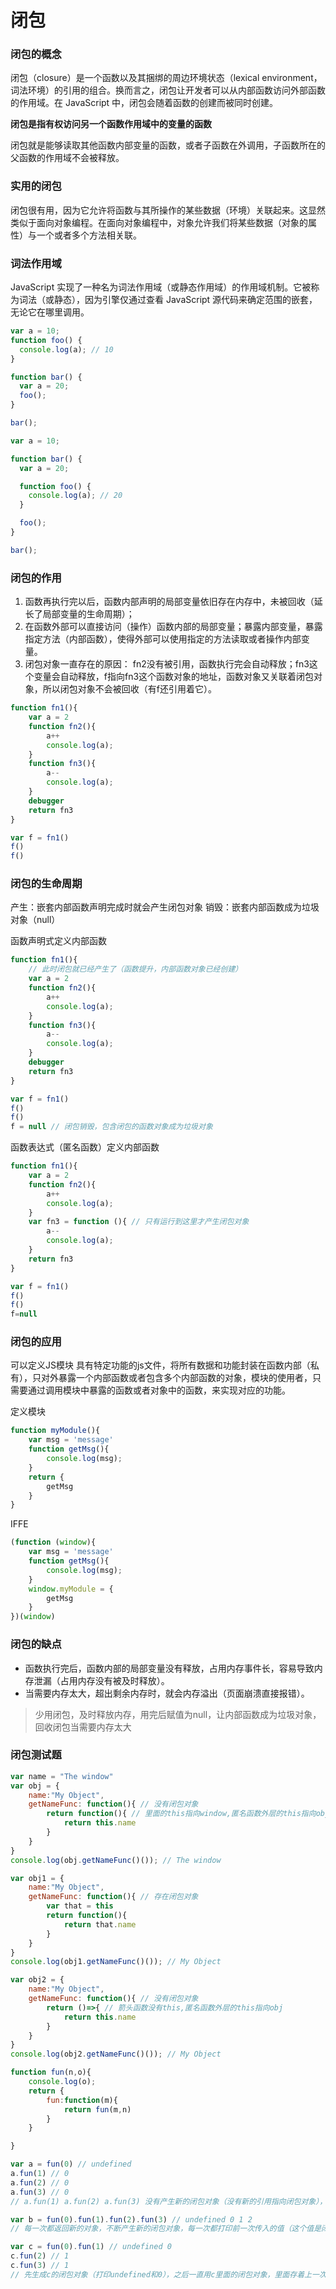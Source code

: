 # 闭包

### 闭包的概念

闭包（closure）是一个函数以及其捆绑的周边环境状态（lexical environment，词法环境）的引用的组合。换而言之，闭包让开发者可以从内部函数访问外部函数的作用域。在 JavaScript 中，闭包会随着函数的创建而被同时创建。

**闭包是指有权访问另一个函数作用域中的变量的函数**

闭包就是能够读取其他函数内部变量的函数，或者子函数在外调用，子函数所在的父函数的作用域不会被释放。

### 实用的闭包

闭包很有用，因为它允许将函数与其所操作的某些数据（环境）关联起来。这显然类似于面向对象编程。在面向对象编程中，对象允许我们将某些数据（对象的属性）与一个或者多个方法相关联。

### 词法作用域

JavaScript 实现了一种名为词法作用域（或静态作用域）的作用域机制。它被称为词法（或静态），因为引擎仅通过查看 JavaScript 源代码来确定范围的嵌套，无论它在哪里调用。

```js
var a = 10;
function foo() {
  console.log(a); // 10
}

function bar() {
  var a = 20;
  foo();
}

bar();
```

```js
var a = 10;

function bar() {
  var a = 20;

  function foo() {
    console.log(a); // 20
  }

  foo();
}

bar();
```

### 闭包的作用

1. 函数再执行完以后，函数内部声明的局部变量依旧存在内存中，未被回收（延长了局部变量的生命周期）；
2. 在函数外部可以直接访问（操作）函数内部的局部变量；暴露内部变量，暴露指定方法（内部函数），使得外部可以使用指定的方法读取或者操作内部变量。
3. 闭包对象一直存在的原因：
fn2没有被引用，函数执行完会自动释放；fn3这个变量会自动释放，f指向fn3这个函数对象的地址，函数对象又关联着闭包对象，所以闭包对象不会被回收（有f还引用着它）。

```js
function fn1(){
    var a = 2
    function fn2(){
        a++
        console.log(a);
    }
    function fn3(){
        a--
        console.log(a);
    }
    debugger
    return fn3
}

var f = fn1()
f()
f()
```

### 闭包的生命周期

产生：嵌套内部函数声明完成时就会产生闭包对象
销毁：嵌套内部函数成为垃圾对象（null）

函数声明式定义内部函数

```js
function fn1(){
    // 此时闭包就已经产生了（函数提升，内部函数对象已经创建）
    var a = 2
    function fn2(){
        a++
        console.log(a);
    }
    function fn3(){
        a--
        console.log(a);
    }
    debugger
    return fn3
}

var f = fn1()
f()
f()
f = null // 闭包销毁，包含闭包的函数对象成为垃圾对象
```

函数表达式（匿名函数）定义内部函数

```js
function fn1(){
    var a = 2
    function fn2(){
        a++
        console.log(a);
    }
    var fn3 = function (){ // 只有运行到这里才产生闭包对象
        a--
        console.log(a);
    }
    return fn3
}

var f = fn1()
f()
f()
f=null
```

### 闭包的应用

可以定义JS模块
具有特定功能的js文件，将所有数据和功能封装在函数内部（私有），只对外暴露一个内部函数或者包含多个内部函数的对象，模块的使用者，只需要通过调用模块中暴露的函数或者对象中的函数，来实现对应的功能。

定义模块

```js
function myModule(){
    var msg = 'message'
    function getMsg(){
        console.log(msg);
    }
    return {
        getMsg
    }
}
```

IFFE

```js
(function (window){
    var msg = 'message'
    function getMsg(){
        console.log(msg);
    }
    window.myModule = {
        getMsg
    }
})(window)
```

### 闭包的缺点

- 函数执行完后，函数内部的局部变量没有释放，占用内存事件长，容易导致内存泄漏（占用内存没有被及时释放）。
- 当需要内存太大，超出剩余内存时，就会内存溢出（页面崩溃直接报错）。

>少用闭包，及时释放内存，用完后赋值为null，让内部函数成为垃圾对象，回收闭包当需要内存太大

### 闭包测试题

```js
var name = "The window"
var obj = {
    name:"My Object",
    getNameFunc: function(){ // 没有闭包对象
        return function(){ // 里面的this指向window,匿名函数外层的this指向obj
            return this.name
        }
    }
}
console.log(obj.getNameFunc()()); // The window

var obj1 = {
    name:"My Object",
    getNameFunc: function(){ // 存在闭包对象
        var that = this
        return function(){
            return that.name
        }
    }
}
console.log(obj1.getNameFunc()()); // My Object

var obj2 = {
    name:"My Object",
    getNameFunc: function(){ // 没有闭包对象
        return ()=>{ // 箭头函数没有this,匿名函数外层的this指向obj
            return this.name
        }
    }
}
console.log(obj2.getNameFunc()()); // My Object
```

```js
function fun(n,o){
    console.log(o);
    return {
        fun:function(m){
            return fun(m,n)
        }
    }

}

var a = fun(0) // undefined
a.fun(1) // 0
a.fun(2) // 0
a.fun(3) // 0
// a.fun(1) a.fun(2) a.fun(3) 没有产生新的闭包对象（没有新的引用指向闭包对象），一直用的是var=fun(0)产生的闭包对象，闭包内的变量是n，n是第一次传入的0

var b = fun(0).fun(1).fun(2).fun(3) // undefined 0 1 2
// 每一次都返回新的对象，不断产生新的闭包对象，每一次都打印前一次传入的值（这个值是闭包对象里的值）

var c = fun(0).fun(1) // undefined 0
c.fun(2) // 1
c.fun(3) // 1
// 先生成c的闭包对象（打印undefined和0），之后一直用c里面的闭包对象，里面存着上一次的传入值1
```
